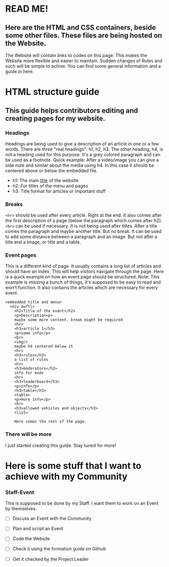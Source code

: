 # READ ME!

## Here are the HTML and CSS containers, beside some other files. These files are being hosted on the Website.

The Website will contain links to codes on this page. This makes the Website more flexible and easier to maintain. Sudden changes of Rules and such will be simple to achive.
You can find some general information and a guide in here.



# HTML structure guide

## This guide helps contributors editing and creating pages for my website. 

### Headings
Headings are being used to give a description of an article in one or a few words. There are three "real headings": h1, h2, h3. 
The other heading, h4, is not a heading used for this purpose. It's a grey colored paragraph and can be used as a footnote. Quick example: After a video/image
you can give a side note and similar about the media using h4. In this case it should be centered above or below the embedded file.

- h1: The main [title](https://github.com/Goetterescu/Website/blob/main/Codes/Title%20and%20menu.html) of the website
- h2: For titles of the menu and pages
- h3: Title format for articles or important stuff

### Breaks
`<hr>` should be used after every article. Right at the end. It also comes after the first description of a page (below the paragraph which comes after h2).
`<br>` can be used if necessary. It is not being used after titles. After a title comes the paragraph and maybe another title. But no break. 
It can be used to add some distance between a paragraph and an image. But not after a title and a image, or title and a table.

### Event pages
This is a different kind of page. It usually contains a long list of articles and should have an index. This will help visitors navigate through the page.
Here is a quick example on how an event page should be structured. Note: This example is missing a bunch of things, it's supposed to be easy to read and won't function.
It also contains the articles which are necessary for every event.

```
<embedded title and menu>
  <div auftl>
    <h2>Title of the event</h2>
    <p>Description<p>
    maybe some more content. break might be required
    <hr>
    <h3>article 1</h3>
    <p>some info</p>
    <br>
    <img/>
    maybe h4 centered below it
    <hr>
    <h3>rules</h3>
    a list of rules
    <hr>
    <h3>moderators</h3>
    info for mods
    <hr>
    <h3>leaderboard</h3>
    <p>info</p>
    <h3>table</h3>
    <table>
    <p>more info</p>
    <hr>
    <h3>allowed vehicles and objects</h3>
    <list>
    
    Here comes the rest of the page.
 ```
    
### There will be more
I just started creating this guide. Stay tuned for more!



# Here is some stuff that I want to achieve with my Community

### Staff-Event
This is supposed to be done by my Staff. I want them to work on an Event by themselves.
- [ ] Discuss an Event with the Community
- [ ] Plan and script an Event
- [ ] Code the Website
- [ ] Check it using the formation guide on Github
- [ ] Get it checked by the Project Leader

